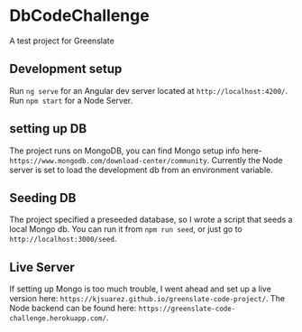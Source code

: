 # DbCodeChallenge

A test project for Greenslate

## Development setup

Run `ng serve` for an Angular dev server located at `http://localhost:4200/`. 
Run `npm start` for a Node Server.

## setting up DB

The project runs on MongoDB, you can find Mongo setup info here- `https://www.mongodb.com/download-center/community`.
Currently the Node server is set to load the development db from an environment variable.

## Seeding DB
The project specified a preseeded database, so I wrote a script that seeds a local Mongo db.
You can run it from `npm run seed`, or just go to `http://localhost:3000/seed`.

## Live Server
If setting up Mongo is too much trouble, I went ahead and set up a live version here: `https://kjsuarez.github.io/greenslate-code-project/`.
The Node backend can be found here: `https://greenslate-code-challenge.herokuapp.com/`.
